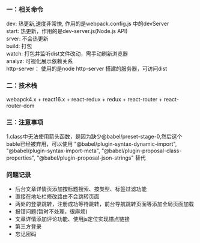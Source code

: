 ### 一：相关命令   
dev: 热更新,速度非常快, 作用的是webpack.config.js 中的devServer    
start: 热更新，作用的是dev-server.js(Node.js API)   
srver: 不会热更新   
build: 打包   
watch: 打包并监听dist文件改动，需手动刷新浏览器   
analyz: 可视化展示依赖关系   
http-server： 使用的是node http-server 搭建的服务器，可访问dist   

### 二：技术栈   
webapck4.x + react16.x + react-redux + redux + react-router + react-router-dom    

### 三：注意事项    
1.class中无法使用箭头函数，是因为缺少@babel/preset-stage-0,然后这个bable已经被弃用，可以使用 "@babel/plugin-syntax-dynamic-import", "@babel/plugin-syntax-import-meta", "@babel/plugin-proposal-class-properties", "@babel/plugin-proposal-json-strings" 替代

### 问题记录
* 后台文章详情页添加按标题搜索、按类型、标签过滤功能
* 直接在地址栏修改路由不会跳转页面
* 两处的登录跳转，注册成功等待跳转，前台导航跳转页面等添加全局页面加载
* 报错问题(暂时不处理，很麻烦)
* 文章详情添加评论功能、使用js定位实现锚点链接
* 第三方登录
* 忘记密码